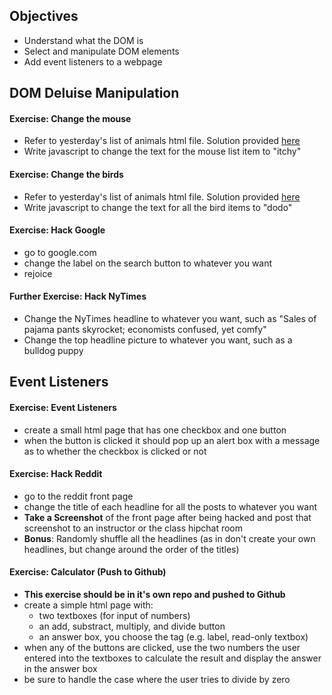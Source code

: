## Objectives
  - Understand what the DOM is
  - Select and manipulate DOM elements
  - Add event listeners to a webpage


## DOM Deluise Manipulation

#### Exercise: Change the mouse
  - Refer to yesterday's list of animals html file. Solution provided [here](animals.html)
  - Write javascript to change the text for the mouse list item to "itchy"


#### Exercise: Change the birds

  - Refer to yesterday's list of animals html file. Solution provided [here](animals.html)
  - Write javascript to change the text for all the bird items to "dodo"


#### Exercise: Hack Google

  - go to google.com
  - change the label on the search button to whatever you want
  - rejoice

#### Further Exercise: Hack NyTimes

  - Change the NyTimes headline to whatever you want, such as "Sales of pajama pants skyrocket; economists confused, yet comfy"
  - Change the top headline picture to whatever you want, such as a bulldog puppy

## Event Listeners

#### Exercise: Event Listeners

  - create a small html page that has one checkbox and one button
  - when the button is clicked it should pop up an alert box with a message as to whether the checkbox is clicked or not

#### Exercise: Hack Reddit
  - go to the reddit front page
  - change the title of each headline for all the posts to whatever you want
  - **Take a Screenshot** of the front page after being hacked and post that screenshot to an instructor or the class hipchat room
  - **Bonus**: Randomly shuffle all the headlines (as in don't create your own headlines, but change around the order of the titles)

#### Exercise: Calculator (Push to Github)
  - **This exercise should be in it's own repo and pushed to Github**
  - create a simple html page with:
    - two textboxes (for input of numbers)
    - an add, substract, multiply, and divide button
    - an answer box, you choose the tag (e.g. label, read-only textbox)
  - when any of the buttons are clicked, use the two numbers the user entered into the textboxes to calculate the result and display the answer in the answer box
  - be sure to handle the case where the user tries to divide by zero

